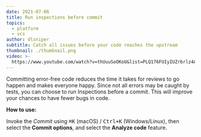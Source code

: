 ```yaml
---
date: 2021-07-06
title: Run inspections before commit
topics:
  - platform
  - vcs
author: dlsniper
subtitle: Catch all issues before your code reaches the upstream
thumbnail: ./thumbnail.png
video: >-
  https://www.youtube.com/watch?v=thUuuSoOKoU&list=PLQ176FUIyIUZrbrlz4AY1V8VzBJKZyVlW&index=111
---
```


Committing error-free code reduces the time it takes for reviews to go happen and makes everyone happy. Since not all errors may be caught by tests, you can choose to run Inspections before a commit. This will improve your chances to have fewer bugs in code.

**How to use:**

Invoke the _Commit_ using <kbd>⌘K</kbd> (macOS) / <kbd>Ctrl+K</kbd> (Windows/Linux), then select the **Commit options**, and select the **Analyze code** feature.
